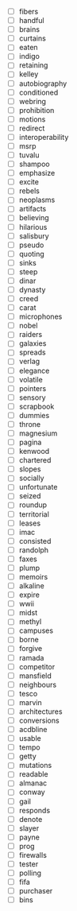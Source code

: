 - [ ] fibers
- [ ] handful
- [ ] brains
- [ ] curtains
- [ ] eaten
- [ ] indigo
- [ ] retaining
- [ ] kelley
- [ ] autobiography
- [ ] conditioned
- [ ] webring
- [ ] prohibition
- [ ] motions
- [ ] redirect
- [ ] interoperability
- [ ] msrp
- [ ] tuvalu
- [ ] shampoo
- [ ] emphasize
- [ ] excite
- [ ] rebels
- [ ] neoplasms
- [ ] artifacts
- [ ] believing
- [ ] hilarious
- [ ] salisbury
- [ ] pseudo
- [ ] quoting
- [ ] sinks
- [ ] steep
- [ ] dinar
- [ ] dynasty
- [ ] creed
- [ ] carat
- [ ] microphones
- [ ] nobel
- [ ] raiders
- [ ] galaxies
- [ ] spreads
- [ ] verlag
- [ ] elegance
- [ ] volatile
- [ ] pointers
- [ ] sensory
- [ ] scrapbook
- [ ] dummies
- [ ] throne
- [ ] magnesium
- [ ] pagina
- [ ] kenwood
- [ ] chartered
- [ ] slopes
- [ ] socially
- [ ] unfortunate
- [ ] seized
- [ ] roundup
- [ ] territorial
- [ ] leases
- [ ] imac
- [ ] consisted
- [ ] randolph
- [ ] faxes
- [ ] plump
- [ ] memoirs
- [ ] alkaline
- [ ] expire
- [ ] wwii
- [ ] midst
- [ ] methyl
- [ ] campuses
- [ ] borne
- [ ] forgive
- [ ] ramada
- [ ] competitor
- [ ] mansfield
- [ ] neighbours
- [ ] tesco
- [ ] marvin
- [ ] architectures
- [ ] conversions
- [ ] acdbline
- [ ] usable
- [ ] tempo
- [ ] getty
- [ ] mutations
- [ ] readable
- [ ] almanac
- [ ] conway
- [ ] gail
- [ ] responds
- [ ] denote
- [ ] slayer
- [ ] payne
- [ ] prog
- [ ] firewalls
- [ ] tester
- [ ] polling
- [ ] fifa
- [ ] purchaser
- [ ] bins
